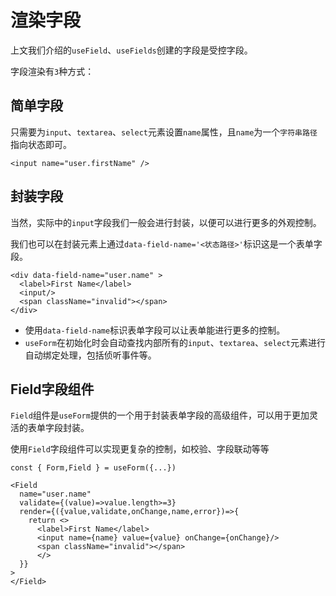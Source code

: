 # 渲染字段

上文我们介绍的`useField`、`useFields`创建的字段是受控字段。


字段渲染有`3`种方式：

## 简单字段

只需要为`input`、`textarea`、`select`元素设置`name`属性，且`name`为一个`字符串路径`指向状态即可。

```tsx
<input name="user.firstName" />
```


## 封装字段

当然，实际中的`input`字段我们一般会进行封装，以便可以进行更多的外观控制。

我们也可以在封装元素上通过`data-field-name='<状态路径>'`标识这是一个表单字段。

```tsx {1,3}
<div data-field-name="user.name" >
  <label>First Name</label>
  <input/>  
  <span className="invalid"></span>
</div>
```

- 使用`data-field-name`标识表单字段可以让表单能进行更多的控制。
- `useForm`在初始化时会自动查找内部所有的`input`、`textarea`、`select`元素进行自动绑定处理，包括侦听事件等。


## Field字段组件

`Field`组件是`useForm`提供的一个用于封装表单字段的高级组件，可以用于更加灵活的表单字段封装。

使用`Field`字段组件可以实现更复杂的控制，如校验、字段联动等等

```tsx {1,3}
const { Form,Field } = useForm({...})

<Field 
  name="user.name"
  validate={(value)=>value.length>=3}
  render={({value,validate,onChange,name,error})=>{
    return <>
      <label>First Name</label>
      <input name={name} value={value} onChange={onChange}/>  
      <span className="invalid"></span>
      </>
  }}
>  
</Field>
```
